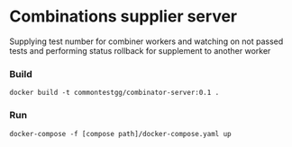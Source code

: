 # Combinations supplier server

Supplying test number for combiner workers and watching on not passed tests and performing status rollback for supplement to another worker

### Build
```
docker build -t commontestgg/combinator-server:0.1 . 
```

### Run
```
docker-compose -f [compose path]/docker-compose.yaml up
```
